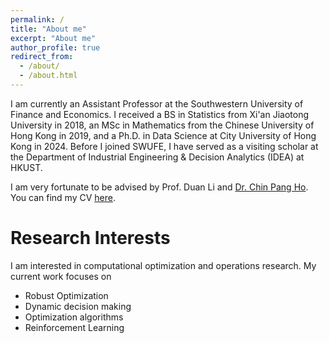 ```yaml
---
permalink: /
title: "About me"
excerpt: "About me"
author_profile: true
redirect_from: 
  - /about/
  - /about.html
---
```


I am currently an Assistant Professor at the Southwestern University of Finance and Economics. I received a BS in Statistics from Xi'an Jiaotong University in 2018, an MSc in Mathematics from the Chinese University of Hong Kong in 2019, and a Ph.D. in Data Science at City University of Hong Kong in 2024. Before I joined SWUFE, I have served as a visiting scholar at the Department of Industrial Engineering & Decision Analytics (IDEA) at HKUST.

I am very fortunate to be advised by Prof. Duan Li and [Dr. Chin Pang Ho](https://sites.google.com/view/clint-chin-pang-ho/home). You can find my CV [here](../assets/CV-WangQiuhao.pdf).


Research Interests
======
I am interested in computational optimization and operations research. My current work focuses on 
- Robust Optimization
- Dynamic decision making
- Optimization algorithms
- Reinforcement Learning
